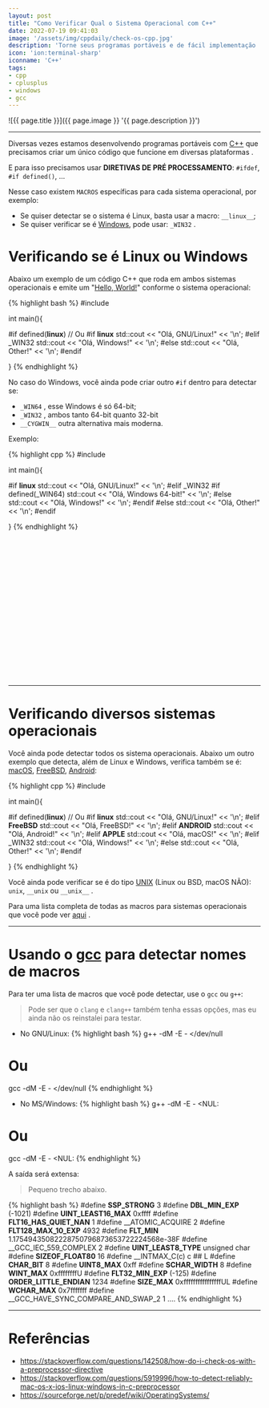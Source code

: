 ```yaml
---
layout: post
title: "Como Verificar Qual o Sistema Operacional com C++"
date: 2022-07-19 09:41:03
image: '/assets/img/cppdaily/check-os-cpp.jpg'
description: 'Torne seus programas portáveis e de fácil implementação .'
icon: 'ion:terminal-sharp'
iconname: 'C++'
tags:
- cpp
- cplusplus
- windows
- gcc
---
```


![{{ page.title }}]({{ page.image }} '{{ page.description }}')

---

Diversas vezes estamos desenvolvendo programas portáveis com [C++](https://terminalroot.com.br/tags#cpp) que precisamos criar um único código que funcione em diversas plataformas .

E para isso precisamos usar **DIRETIVAS DE PRÉ PROCESSAMENTO**: `#ifdef`, `#if defined()`, ...

Nesse caso existem `MACROS` específicas para cada sistema operacional, por exemplo:
+ Se quiser detectar se o sistema é Linux, basta usar a macro: `__linux__`;
+ Se quiser verificar se é [Windows](https://terminalroot.com.br/tags#windows), pode usar: `_WIN32` .

# Verificando se é Linux ou Windows
Abaixo um exemplo de um código C++ que roda em ambos sistemas operacionais e emite um "[Hello, World!](https://terminalroot.com.br/2019/10/linguagem-de-programacao.html)" conforme o sistema operacional:

{% highlight bash %}
#include <iostream>

int main(){

#if defined(__linux__) // Ou #if __linux__
  std::cout << "Olá, GNU/Linux!" << '\n';
#elif _WIN32
  std::cout << "Olá, Windows!" << '\n';
#else
  std::cout << "Olá, Other!" << '\n';
#endif

}
{% endhighlight %}

No caso do Windows, você ainda pode criar outro `#if` dentro para detectar se: 
+ `_WIN64` , esse Windows é só 64-bit;
+ `_WIN32` , ambos tanto 64-bit quanto 32-bit
+ `__CYGWIN__` outra alternativa mais moderna.

Exemplo:

{% highlight cpp %}
#include <iostream>

int main(){

#if __linux__
  std::cout << "Olá, GNU/Linux!" << '\n';
#elif _WIN32
  #if defined(_WIN64)
    std::cout << "Olá, Windows 64-bit!" << '\n';
  #else
    std::cout << "Olá, Windows!" << '\n';
  #endif
#else
  std::cout << "Olá, Other!" << '\n';
#endif

}
{% endhighlight %}


<!-- SQUARE - GAMES ROOT -->
<script async src="//pagead2.googlesyndication.com/pagead/js/adsbygoogle.js"></script>
<ins class="adsbygoogle"
style="display:inline-block;width:336px;height:280px"
data-ad-client="ca-pub-2838251107855362"
data-ad-slot="5351066970"></ins>
<script>
(adsbygoogle = window.adsbygoogle || []).push({});
</script>

---

# Verificando diversos sistemas operacionais
Você ainda pode detectar todos os sistema operacionais. Abaixo um outro exemplo que detecta, além de Linux e Windows, verifica também se é: [macOS](https://terminalroot.com.br/tags#macOS), [FreeBSD](https://terminalroot.com.br/tags#freebsd), [Android](https://terminalroot.com.br/tags#android):

{% highlight cpp %}
#include <iostream>

int main(){

#if defined(__linux__) // Ou #if __linux__
  std::cout << "Olá, GNU/Linux!" << '\n';
#elif __FreeBSD__
  std::cout << "Olá, FreeBSD!" << '\n';
#elif __ANDROID__
  std::cout << "Olá, Android!" << '\n';
#elif __APPLE__
  std::cout << "Olá, macOS!" << '\n';
#elif _WIN32
  std::cout << "Olá, Windows!" << '\n';
#else
  std::cout << "Olá, Other!" << '\n';
#endif

}
{% endhighlight %}

Você ainda pode verificar se é do tipo [UNIX](https://terminalroot.com.br/tags#unix) (Linux ou BSD, macOS NÃO): `unix`, `__unix` ou `__unix__` .

Para uma lista completa de todas as macros para sistemas operacionais que você pode ver [aqui](https://sourceforge.net/p/predef/wiki/OperatingSystems/) .

---

# Usando o [gcc](https://terminalroot.com.br/tags#gcc) para detectar nomes de macros
Para ter uma lista de macros que você pode detectar, use o `gcc` ou `g++`:
> Pode ser que o `clang` e `clang++` também tenha essas opções, mas eu ainda não os reinstalei para testar.

+ No GNU/Linux:
{% highlight bash %}
g++ -dM -E - </dev/null
# Ou
gcc -dM -E - </dev/null
{% endhighlight %}

+ No MS/Windows:
{% highlight bash %}
g++ -dM -E - <NUL:
# Ou
gcc -dM -E - <NUL:
{% endhighlight %}

A saída será extensa:
> Pequeno trecho abaixo.

{% highlight bash %}
#define __SSP_STRONG__ 3
#define __DBL_MIN_EXP__ (-1021)
#define __UINT_LEAST16_MAX__ 0xffff
#define __FLT16_HAS_QUIET_NAN__ 1
#define __ATOMIC_ACQUIRE 2
#define __FLT128_MAX_10_EXP__ 4932
#define __FLT_MIN__ 1.17549435082228750796873653722224568e-38F
#define __GCC_IEC_559_COMPLEX 2
#define __UINT_LEAST8_TYPE__ unsigned char
#define __SIZEOF_FLOAT80__ 16
#define __INTMAX_C(c) c ## L
#define __CHAR_BIT__ 8
#define __UINT8_MAX__ 0xff
#define __SCHAR_WIDTH__ 8
#define __WINT_MAX__ 0xffffffffU
#define __FLT32_MIN_EXP__ (-125)
#define __ORDER_LITTLE_ENDIAN__ 1234
#define __SIZE_MAX__ 0xffffffffffffffffUL
#define __WCHAR_MAX__ 0x7fffffff
#define __GCC_HAVE_SYNC_COMPARE_AND_SWAP_2 1
....
{% endhighlight %}

---

# Referências
+ <https://stackoverflow.com/questions/142508/how-do-i-check-os-with-a-preprocessor-directive>
+ <https://stackoverflow.com/questions/5919996/how-to-detect-reliably-mac-os-x-ios-linux-windows-in-c-preprocessor>
+ <https://sourceforge.net/p/predef/wiki/OperatingSystems/>



